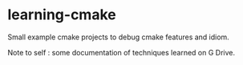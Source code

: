 # learning-cmake
Small example cmake projects to debug cmake features and idiom.

Note to self : some documentation of techniques learned on G Drive.
